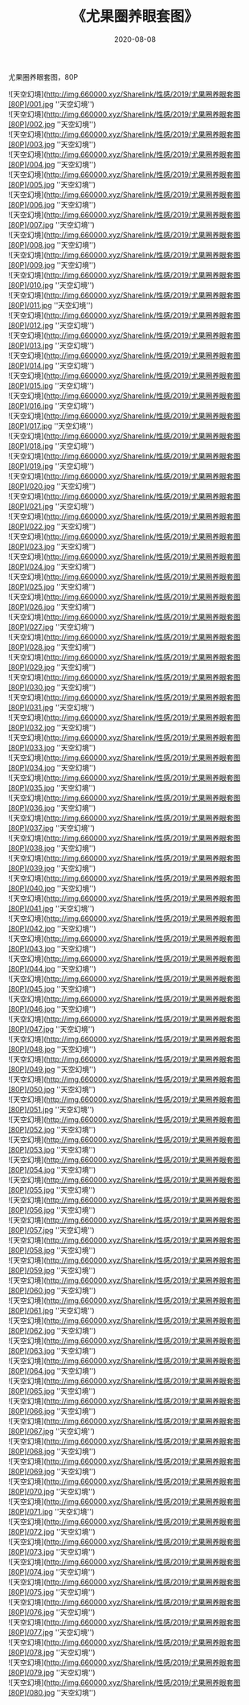 ﻿---
layout: post
title:  《尤果圈养眼套图》
date:   2020-08-08
img: http://img.660000.xyz/Sharelink/性感/2019/尤果圈养眼套图[80P]/000.jpg
categories: [美女, 性感, 泳衣]
---

尤果圈养眼套图，80P

![天空幻境](http://img.660000.xyz/Sharelink/性感/2019/尤果圈养眼套图[80P]/001.jpg ''天空幻境'') <br>
![天空幻境](http://img.660000.xyz/Sharelink/性感/2019/尤果圈养眼套图[80P]/002.jpg ''天空幻境'') <br>
![天空幻境](http://img.660000.xyz/Sharelink/性感/2019/尤果圈养眼套图[80P]/003.jpg ''天空幻境'') <br>
![天空幻境](http://img.660000.xyz/Sharelink/性感/2019/尤果圈养眼套图[80P]/004.jpg ''天空幻境'') <br>
![天空幻境](http://img.660000.xyz/Sharelink/性感/2019/尤果圈养眼套图[80P]/005.jpg ''天空幻境'') <br>
![天空幻境](http://img.660000.xyz/Sharelink/性感/2019/尤果圈养眼套图[80P]/006.jpg ''天空幻境'') <br>
![天空幻境](http://img.660000.xyz/Sharelink/性感/2019/尤果圈养眼套图[80P]/007.jpg ''天空幻境'') <br>
![天空幻境](http://img.660000.xyz/Sharelink/性感/2019/尤果圈养眼套图[80P]/008.jpg ''天空幻境'') <br>
![天空幻境](http://img.660000.xyz/Sharelink/性感/2019/尤果圈养眼套图[80P]/009.jpg ''天空幻境'') <br>
![天空幻境](http://img.660000.xyz/Sharelink/性感/2019/尤果圈养眼套图[80P]/010.jpg ''天空幻境'') <br>
![天空幻境](http://img.660000.xyz/Sharelink/性感/2019/尤果圈养眼套图[80P]/011.jpg ''天空幻境'') <br>
![天空幻境](http://img.660000.xyz/Sharelink/性感/2019/尤果圈养眼套图[80P]/012.jpg ''天空幻境'') <br>
![天空幻境](http://img.660000.xyz/Sharelink/性感/2019/尤果圈养眼套图[80P]/013.jpg ''天空幻境'') <br>
![天空幻境](http://img.660000.xyz/Sharelink/性感/2019/尤果圈养眼套图[80P]/014.jpg ''天空幻境'') <br>
![天空幻境](http://img.660000.xyz/Sharelink/性感/2019/尤果圈养眼套图[80P]/015.jpg ''天空幻境'') <br>
![天空幻境](http://img.660000.xyz/Sharelink/性感/2019/尤果圈养眼套图[80P]/016.jpg ''天空幻境'') <br>
![天空幻境](http://img.660000.xyz/Sharelink/性感/2019/尤果圈养眼套图[80P]/017.jpg ''天空幻境'') <br>
![天空幻境](http://img.660000.xyz/Sharelink/性感/2019/尤果圈养眼套图[80P]/018.jpg ''天空幻境'') <br>
![天空幻境](http://img.660000.xyz/Sharelink/性感/2019/尤果圈养眼套图[80P]/019.jpg ''天空幻境'') <br>
![天空幻境](http://img.660000.xyz/Sharelink/性感/2019/尤果圈养眼套图[80P]/020.jpg ''天空幻境'') <br>
![天空幻境](http://img.660000.xyz/Sharelink/性感/2019/尤果圈养眼套图[80P]/021.jpg ''天空幻境'') <br>
![天空幻境](http://img.660000.xyz/Sharelink/性感/2019/尤果圈养眼套图[80P]/022.jpg ''天空幻境'') <br>
![天空幻境](http://img.660000.xyz/Sharelink/性感/2019/尤果圈养眼套图[80P]/023.jpg ''天空幻境'') <br>
![天空幻境](http://img.660000.xyz/Sharelink/性感/2019/尤果圈养眼套图[80P]/024.jpg ''天空幻境'') <br>
![天空幻境](http://img.660000.xyz/Sharelink/性感/2019/尤果圈养眼套图[80P]/025.jpg ''天空幻境'') <br>
![天空幻境](http://img.660000.xyz/Sharelink/性感/2019/尤果圈养眼套图[80P]/026.jpg ''天空幻境'') <br>
![天空幻境](http://img.660000.xyz/Sharelink/性感/2019/尤果圈养眼套图[80P]/027.jpg ''天空幻境'') <br>
![天空幻境](http://img.660000.xyz/Sharelink/性感/2019/尤果圈养眼套图[80P]/028.jpg ''天空幻境'') <br>
![天空幻境](http://img.660000.xyz/Sharelink/性感/2019/尤果圈养眼套图[80P]/029.jpg ''天空幻境'') <br>
![天空幻境](http://img.660000.xyz/Sharelink/性感/2019/尤果圈养眼套图[80P]/030.jpg ''天空幻境'') <br>
![天空幻境](http://img.660000.xyz/Sharelink/性感/2019/尤果圈养眼套图[80P]/031.jpg ''天空幻境'') <br>
![天空幻境](http://img.660000.xyz/Sharelink/性感/2019/尤果圈养眼套图[80P]/032.jpg ''天空幻境'') <br>
![天空幻境](http://img.660000.xyz/Sharelink/性感/2019/尤果圈养眼套图[80P]/033.jpg ''天空幻境'') <br>
![天空幻境](http://img.660000.xyz/Sharelink/性感/2019/尤果圈养眼套图[80P]/034.jpg ''天空幻境'') <br>
![天空幻境](http://img.660000.xyz/Sharelink/性感/2019/尤果圈养眼套图[80P]/035.jpg ''天空幻境'') <br>
![天空幻境](http://img.660000.xyz/Sharelink/性感/2019/尤果圈养眼套图[80P]/036.jpg ''天空幻境'') <br>
![天空幻境](http://img.660000.xyz/Sharelink/性感/2019/尤果圈养眼套图[80P]/037.jpg ''天空幻境'') <br>
![天空幻境](http://img.660000.xyz/Sharelink/性感/2019/尤果圈养眼套图[80P]/038.jpg ''天空幻境'') <br>
![天空幻境](http://img.660000.xyz/Sharelink/性感/2019/尤果圈养眼套图[80P]/039.jpg ''天空幻境'') <br>
![天空幻境](http://img.660000.xyz/Sharelink/性感/2019/尤果圈养眼套图[80P]/040.jpg ''天空幻境'') <br>
![天空幻境](http://img.660000.xyz/Sharelink/性感/2019/尤果圈养眼套图[80P]/041.jpg ''天空幻境'') <br>
![天空幻境](http://img.660000.xyz/Sharelink/性感/2019/尤果圈养眼套图[80P]/042.jpg ''天空幻境'') <br>
![天空幻境](http://img.660000.xyz/Sharelink/性感/2019/尤果圈养眼套图[80P]/043.jpg ''天空幻境'') <br>
![天空幻境](http://img.660000.xyz/Sharelink/性感/2019/尤果圈养眼套图[80P]/044.jpg ''天空幻境'') <br>
![天空幻境](http://img.660000.xyz/Sharelink/性感/2019/尤果圈养眼套图[80P]/045.jpg ''天空幻境'') <br>
![天空幻境](http://img.660000.xyz/Sharelink/性感/2019/尤果圈养眼套图[80P]/046.jpg ''天空幻境'') <br>
![天空幻境](http://img.660000.xyz/Sharelink/性感/2019/尤果圈养眼套图[80P]/047.jpg ''天空幻境'') <br>
![天空幻境](http://img.660000.xyz/Sharelink/性感/2019/尤果圈养眼套图[80P]/048.jpg ''天空幻境'') <br>
![天空幻境](http://img.660000.xyz/Sharelink/性感/2019/尤果圈养眼套图[80P]/049.jpg ''天空幻境'') <br>
![天空幻境](http://img.660000.xyz/Sharelink/性感/2019/尤果圈养眼套图[80P]/050.jpg ''天空幻境'') <br>
![天空幻境](http://img.660000.xyz/Sharelink/性感/2019/尤果圈养眼套图[80P]/051.jpg ''天空幻境'') <br>
![天空幻境](http://img.660000.xyz/Sharelink/性感/2019/尤果圈养眼套图[80P]/052.jpg ''天空幻境'') <br>
![天空幻境](http://img.660000.xyz/Sharelink/性感/2019/尤果圈养眼套图[80P]/053.jpg ''天空幻境'') <br>
![天空幻境](http://img.660000.xyz/Sharelink/性感/2019/尤果圈养眼套图[80P]/054.jpg ''天空幻境'') <br>
![天空幻境](http://img.660000.xyz/Sharelink/性感/2019/尤果圈养眼套图[80P]/055.jpg ''天空幻境'') <br>
![天空幻境](http://img.660000.xyz/Sharelink/性感/2019/尤果圈养眼套图[80P]/056.jpg ''天空幻境'') <br>
![天空幻境](http://img.660000.xyz/Sharelink/性感/2019/尤果圈养眼套图[80P]/057.jpg ''天空幻境'') <br>
![天空幻境](http://img.660000.xyz/Sharelink/性感/2019/尤果圈养眼套图[80P]/058.jpg ''天空幻境'') <br>
![天空幻境](http://img.660000.xyz/Sharelink/性感/2019/尤果圈养眼套图[80P]/059.jpg ''天空幻境'') <br>
![天空幻境](http://img.660000.xyz/Sharelink/性感/2019/尤果圈养眼套图[80P]/060.jpg ''天空幻境'') <br>
![天空幻境](http://img.660000.xyz/Sharelink/性感/2019/尤果圈养眼套图[80P]/061.jpg ''天空幻境'') <br>
![天空幻境](http://img.660000.xyz/Sharelink/性感/2019/尤果圈养眼套图[80P]/062.jpg ''天空幻境'') <br>
![天空幻境](http://img.660000.xyz/Sharelink/性感/2019/尤果圈养眼套图[80P]/063.jpg ''天空幻境'') <br>
![天空幻境](http://img.660000.xyz/Sharelink/性感/2019/尤果圈养眼套图[80P]/064.jpg ''天空幻境'') <br>
![天空幻境](http://img.660000.xyz/Sharelink/性感/2019/尤果圈养眼套图[80P]/065.jpg ''天空幻境'') <br>
![天空幻境](http://img.660000.xyz/Sharelink/性感/2019/尤果圈养眼套图[80P]/066.jpg ''天空幻境'') <br>
![天空幻境](http://img.660000.xyz/Sharelink/性感/2019/尤果圈养眼套图[80P]/067.jpg ''天空幻境'') <br>
![天空幻境](http://img.660000.xyz/Sharelink/性感/2019/尤果圈养眼套图[80P]/068.jpg ''天空幻境'') <br>
![天空幻境](http://img.660000.xyz/Sharelink/性感/2019/尤果圈养眼套图[80P]/069.jpg ''天空幻境'') <br>
![天空幻境](http://img.660000.xyz/Sharelink/性感/2019/尤果圈养眼套图[80P]/070.jpg ''天空幻境'') <br>
![天空幻境](http://img.660000.xyz/Sharelink/性感/2019/尤果圈养眼套图[80P]/071.jpg ''天空幻境'') <br>
![天空幻境](http://img.660000.xyz/Sharelink/性感/2019/尤果圈养眼套图[80P]/072.jpg ''天空幻境'') <br>
![天空幻境](http://img.660000.xyz/Sharelink/性感/2019/尤果圈养眼套图[80P]/073.jpg ''天空幻境'') <br>
![天空幻境](http://img.660000.xyz/Sharelink/性感/2019/尤果圈养眼套图[80P]/074.jpg ''天空幻境'') <br>
![天空幻境](http://img.660000.xyz/Sharelink/性感/2019/尤果圈养眼套图[80P]/075.jpg ''天空幻境'') <br>
![天空幻境](http://img.660000.xyz/Sharelink/性感/2019/尤果圈养眼套图[80P]/076.jpg ''天空幻境'') <br>
![天空幻境](http://img.660000.xyz/Sharelink/性感/2019/尤果圈养眼套图[80P]/077.jpg ''天空幻境'') <br>
![天空幻境](http://img.660000.xyz/Sharelink/性感/2019/尤果圈养眼套图[80P]/078.jpg ''天空幻境'') <br>
![天空幻境](http://img.660000.xyz/Sharelink/性感/2019/尤果圈养眼套图[80P]/079.jpg ''天空幻境'') <br>
![天空幻境](http://img.660000.xyz/Sharelink/性感/2019/尤果圈养眼套图[80P]/080.jpg ''天空幻境'') <br>
